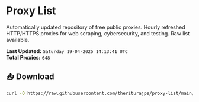 # Proxy List

Automatically updated repository of free public proxies. Hourly refreshed HTTP/HTTPS proxies for web scraping, cybersecurity, and testing. Raw list available.

**Last Updated:** `Saturday 19-04-2025 14:13:41 UTC`  
**Total Proxies:** `648`

## 📥 Download
```bash
curl -O https://raw.githubusercontent.com/theriturajps/proxy-list/main/proxies.txt

